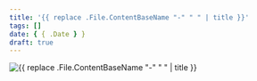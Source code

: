 ```yaml
---
title: '{{ replace .File.ContentBaseName "-" " " | title }}'
tags: []
date: { { .Date } }
draft: true
---
```


![{{ replace .File.ContentBaseName "-" " " | title }}](./image.webp)
